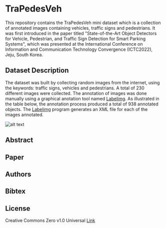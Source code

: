 # TraPedesVeh
This repository contains the TraPedesVeh mini dataset which is a collection of annotated images containing vehicles, traffic signs and pedestrians. It was first introduced in the paper titled "State-of-the-Art Object Detectors for Vehicle, Pedestrian, and Traffic Sign Detection for Smart Parking Systems", which was presented at the International Conference on Information and Communication Technology Convergence (ICTC2022), Jeju, South Korea. 


## Dataset Description
The dataset was built by collecting random images from the internet, using the keywords: traffic signs, vehicles and pedestrians. A total of 230 different images were collected. The annotation of images was done manually using a graphical anotation tool named [Labelimg](https://github.com/tzutalin/labelImg). As illustrated in the table below, the annotation process produced a total of 938 annotated objects. The [Labelimg](https://github.com/tzutalin/labelImg) program generates an XML file for each of the images annotated.

![alt text](https://github.com/Judith989/TraPedesVeh-A-mini-Dataset-for-Intelligent-Transportation-Systems/blob/main/dataset-stat.jpg)



## Abstract



## Paper


## Authors


## Bibtex




## License 
Creative Commons Zero v1.0 Universal [Link](https://github.com/Judith989/TraPedesVeh-A-mini-Dataset-for-Intelligent-Transportation-Systems/blob/main/LICENSE)
